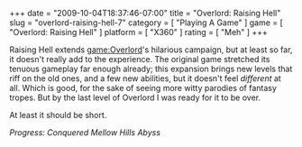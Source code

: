 +++
date = "2009-10-04T18:37:46-07:00"
title = "Overlord: Raising Hell"
slug = "overlord-raising-hell-7"
category = [ "Playing A Game" ]
game = [ "Overlord: Raising Hell" ]
platform = [ "X360" ]
rating = [ "Meh" ]
+++

Raising Hell extends <game:Overlord>'s hilarious campaign, but at least so far, it doesn't really add to the experience.  The original game stretched its tenuous gameplay far enough already; this expansion brings new levels that riff on the old ones, and a few new abilities, but it doesn't feel <i>different</i> at all.  Which is good, for the sake of seeing more witty parodies of fantasy tropes.  But by the last level of Overlord I was ready for it to be over.

At least it should be short.

<i>Progress: Conquered Mellow Hills Abyss</i>